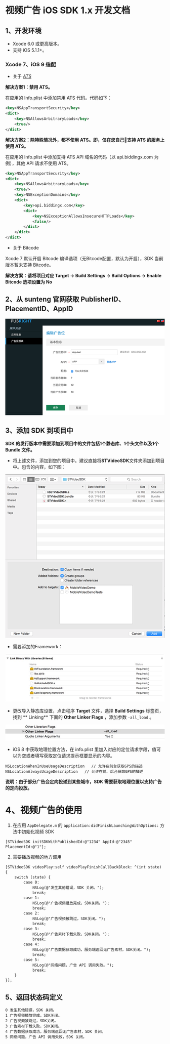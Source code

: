 # 视频广告 iOS SDK 1.x 开发文档

## 1、开发环境

* Xcode 6.0 或更高版本。
* 支持 iOS 5.1.1+。

### Xcode 7、iOS 9 适配

* 关于 [*ATS*](https://developer.apple.com/library/prerelease/ios/technotes/App-Transport-Security-Technote/index.html#//apple_ref/doc/uid/TP40016240)

**解决方案1：禁用 ATS。**

在应用的 Info.plist 中添加禁用 ATS 代码。代码如下：

```XML
<key>NSAppTransportSecurity</key>
<dict>
	<key>NSAllowsArbitraryLoads</key>
	<true/>
</dict>
```

**解决方案2：除特殊情况外，都不使用 ATS。即，仅在您自己支持 ATS 的服务上使用 ATS。**

在应用的 Info.plist 中添加支持 ATS API 域名的代码（以 api.biddingx.com 为例），其他 API 请求不使用 ATS。

```XML
<key>NSAppTransportSecurity</key>
<dict>
	<key>NSAllowsArbitraryLoads</key>
	<true/>
	<key>NSExceptionDomains</key>
	<dict>
		<key>api.biddingx.com</key>
		<dict>
			<key>NSExceptionAllowsInsecureHTTPLoads</key>
			<false/>
		</dict>
	</dict>
</dict>
```

* 关于 Bitcode

Xcode 7 默认开启 Bitcode 编译选项（无Bitcode配置，默认为开启），SDK 当前版本暂未支持 Bitcode。

**解决方案：请将项目对应 Target -> Build Settings -> Build Options -> Enable Bitcode 选项设置为 No**

## 2、从 sunteng 官网获取 PublisherID、PlacementID、AppID

![pic1](https://github.com/shunfei/STVideoSDK-iOS/blob/master/Doc/pic1.png)

## 3、添加 SDK 到项目中

**SDK 的发行版本中需要添加到项目中的文件包括1个静态库、1个头文件以及1个 Bundle 文件。**

* 将上述文件，添加到您的项目中。建议直接将**STVideoSDK**文件夹添加到项目中。包含的内容，如下图：

![pic2](https://github.com/shunfei/STVideoSDK-iOS/blob/master/Doc/pic2.png)

* 需要添加的Framework：

![pic3](https://github.com/shunfei/STVideoSDK-iOS/blob/master/Doc/pic3.png)

* 更改导入静态库设置，点击程序 **Target** 文件，选择 **Build Settings** 标签页，找到 ** Linking** 下面的 **Other Linker Flags** ，添加参数 `-all_load` 。

![pic4](https://github.com/shunfei/STVideoSDK-iOS/blob/master/Doc/pic4.png)

* iOS 8 中获取地理位置方法，在 info.plist 里加入对应的定位请求字段，值可以为空或者填写获取定位请求提示框要显示的内容。

```objc
NSLocationWhenInUseUsageDescription   // 允许在前台获取GPS的描述
NSLocationAlwaysUsageDescription   // 允许在前、后台获取GPS的描述 
```

**说明：由于部分广告会定向投递到某些城市，SDK 需要获取地理位置以支持广告的定向投放。**

# 4、视频广告的使用

1. 在应用 `AppDelegate.m` 的 `application:didFinishLaunchingWithOptions:` 方法中初始化视频 SDK

```objc
[STVideoSDK initSDKWithPublishedId:@"1234" AppId:@"2345" PlacementId:@"1"];
```
	
2. 需要播放视频的地方调用

```objc
[STVideoSDK videoPlay:self videoPlayFinishCallBackBlock: ^(int state) {
    switch (state) {
        case 0:
            NSLog(@"发生其他错误，SDK 关闭。");
            break;
        case 1:
            NSLog(@"广告视频播放完成，SDK关闭。");
            break;
        case 2:
            NSLog(@"广告视频被跳过，SDK关闭。");
            break;
        case 3:
            NSLog(@"广告素材下载失败，SDK关闭。");
            break;
        case 4:
            NSLog(@"广告数据获取成功，服务端返回无广告素材，SDK关闭。");
            break;
        case 5:
            NSLog(@"网络问题，广告 API 调用失败。");
            break;
    }
}];	
```

## 5、返回状态码定义

```shell
0 发生其他错误，SDK 关闭。
1 广告视频播放完成，SDK关闭。
2 广告视频被跳过，SDK关闭。
3 广告素材下载失败，SDK关闭。
4 广告数据获取成功，服务端返回无广告素材，SDK 关闭。
5 网络问题，广告 API 调用失败，SDK 关闭。
```
